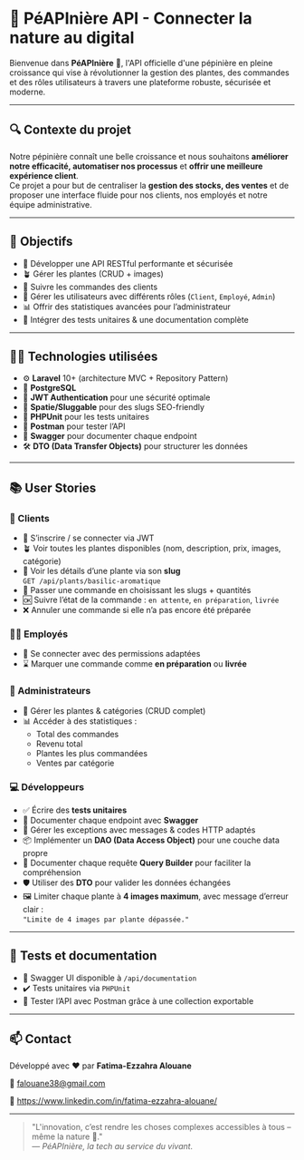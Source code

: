 # 🌿 PéAPInière API - Connecter la nature au digital

Bienvenue dans **PéAPInière** 🌱, l'API officielle d'une pépinière en pleine croissance qui vise à révolutionner la gestion des plantes, des commandes et des rôles utilisateurs à travers une plateforme robuste, sécurisée et moderne.

---

## 🔍 Contexte du projet

Notre pépinière connaît une belle croissance et nous souhaitons **améliorer notre efficacité, automatiser nos processus** et **offrir une meilleure expérience client**.  
Ce projet a pour but de centraliser la **gestion des stocks, des ventes** et de proposer une interface fluide pour nos clients, nos employés et notre équipe administrative.

---

## 🎯 Objectifs

- 🚀 Développer une API RESTful performante et sécurisée
- 🪴 Gérer les plantes (CRUD + images)
- 🧾 Suivre les commandes des clients
- 👥 Gérer les utilisateurs avec différents rôles (`Client`, `Employé`, `Admin`)
- 📊 Offrir des statistiques avancées pour l’administrateur
- 🧪 Intégrer des tests unitaires & une documentation complète

---

## 🧑‍💻 Technologies utilisées

- ⚙️ **Laravel** 10+ (architecture MVC + Repository Pattern)
- 🐘 **PostgreSQL**
- 🔐 **JWT Authentication** pour une sécurité optimale
- 📂 **Spatie/Sluggable** pour des slugs SEO-friendly
- 🧪 **PHPUnit** pour les tests unitaires
- 📮 **Postman** pour tester l’API
- 🧾 **Swagger** pour documenter chaque endpoint
- 🛠️ **DTO (Data Transfer Objects)** pour structurer les données

---

## 📚 User Stories

### 👤 Clients
- 🔐 S’inscrire / se connecter via JWT
- 🪴 Voir toutes les plantes disponibles (nom, description, prix, images, catégorie)
- 🔎 Voir les détails d’une plante via son **slug**  
  `GET /api/plants/basilic-aromatique`
- 🧺 Passer une commande en choisissant les slugs + quantités
- 🆗 Suivre l’état de la commande : `en attente`, `en préparation`, `livrée`
- ❌ Annuler une commande si elle n’a pas encore été préparée

### 🧑‍🏭 Employés
- 🔐 Se connecter avec des permissions adaptées
- ⌛ Marquer une commande comme **en préparation** ou **livrée**

### 👑 Administrateurs
- 🎍 Gérer les plantes & catégories (CRUD complet)
- 📊 Accéder à des statistiques :
  - Total des commandes
  - Revenu total
  - Plantes les plus commandées
  - Ventes par catégorie

### 💻 Développeurs
- ✅ Écrire des **tests unitaires** 
  <!-- - Authentification
  - Slugs
  - CRUD catégories -->
- 📮 Documenter chaque endpoint avec **Swagger**
- 🚧 Gérer les exceptions avec messages & codes HTTP adaptés
- 📦 Implémenter un **DAO (Data Access Object)** pour une couche data propre
- 🧠 Documenter chaque requête **Query Builder** pour faciliter la compréhension
- 🛡️ Utiliser des **DTO** pour valider les données échangées
- 🖼️ Limiter chaque plante à **4 images maximum**, avec message d’erreur clair :  
  `"Limite de 4 images par plante dépassée."`

---

## 🧪 Tests et documentation

- 🧾 Swagger UI disponible à `/api/documentation`
- ✔️ Tests unitaires via `PHPUnit`
- 🔬 Tester l’API avec Postman grâce à une collection exportable

---

## 📫 Contact

Développé avec ❤️ par **Fatima-Ezzahra Alouane**  

📧 falouane38@gmail.com

🔗 https://www.linkedin.com/in/fatima-ezzahra-alouane/

---

> "L'innovation, c’est rendre les choses complexes accessibles à tous – même la nature 🌱."  
> — *PéAPInière, la tech au service du vivant.*

